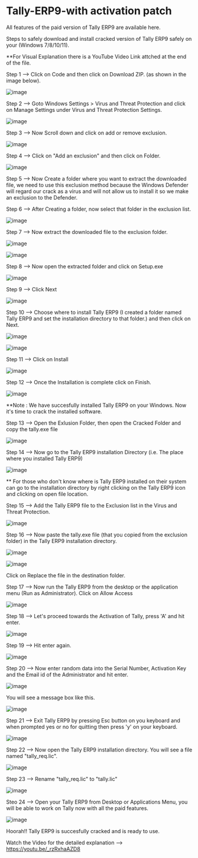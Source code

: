# Tally-ERP9-with activation patch
All features of the paid version of Tally ERP9 are available here.

Steps to safely download and install cracked version of Tally ERP9 safely on your (Windows 7/8/10/11).

**For Visual Explanation there is a YouTube Video Link attched at the end of the file.

Step 1 --> Click on Code and then click on Download ZIP. (as shown in the image below).

![image](https://user-images.githubusercontent.com/79533228/158681086-d9034b5a-11bd-4ff0-ac50-e2c32641a5c5.png)

Step 2 --> Goto Windows Settings > Virus and Threat Protection and click on Manage Settings under Virus and Threat Protection Settings.

![image](https://user-images.githubusercontent.com/79533228/158681643-99acb00d-bb57-47d8-b908-9830c14a15f6.png)

Step 3 --> Now Scroll down and click on add or remove exclusion.

![image](https://user-images.githubusercontent.com/79533228/158681833-45dc7972-8e95-4f0b-977d-89d2cfacfd1a.png)

Step 4 --> Click on "Add an exclusion" and then click on Folder.

![image](https://user-images.githubusercontent.com/79533228/158682360-15b96ddb-5f13-46b6-9942-0370a69b58da.png)

Step 5 --> Now Create a folder where you want to extract the downloaded file, we need to use this exclusion method because the Windows Defender will regard our crack as a virus and will not allow us to install it so we make an exclusion to the Defender.

Step 6 --> After Creating a folder, now select that folder in the exclusion list.

![image](https://user-images.githubusercontent.com/79533228/158683053-2efa37dd-54e6-48c7-b15f-f894782e06ba.png)

Step 7 --> Now extract the downloaded file to the exclusion folder.

![image](https://user-images.githubusercontent.com/79533228/158683349-f214c51c-e053-47b1-be98-54f0861ee848.png)

![image](https://user-images.githubusercontent.com/79533228/158683578-06ca9936-8839-4628-bdd7-719e72173535.png)

Step 8 --> Now open the extracted folder and click on Setup.exe

![image](https://user-images.githubusercontent.com/79533228/158683733-67084644-5bd8-472c-aec8-6dc1412fe079.png)

Step 9 --> Click Next

![image](https://user-images.githubusercontent.com/79533228/158683891-7a8d8cf3-ebf6-4137-97a2-325ff5b7e8e7.png)

Step 10 --> Choose where to install Tally ERP9 (I created a folder named Tally ERP9 and set the installation directory to that folder.) and then click on Next.

![image](https://user-images.githubusercontent.com/79533228/158684379-75838fd5-322e-4817-b77c-8588c8d936f5.png)

![image](https://user-images.githubusercontent.com/79533228/158684444-80ce83fd-a15b-4558-9de0-7ba6f381ab01.png)

Step 11 --> Click on Install

![image](https://user-images.githubusercontent.com/79533228/158684581-674e1d0a-6613-4a5a-9756-7ab41064c2e2.png)

Step 12 --> Once the Installation is complete click on Finish.

![image](https://user-images.githubusercontent.com/79533228/158684755-b5c8c2a5-58f5-4c80-88b3-0ccb1cde60db.png)

**Note : We have succesfully installed Tally ERP9 on your Windows. Now it's time to crack the installed software.

Step 13 --> Open the Exlusion Folder, then open the Cracked Folder and copy the tally.exe file

![image](https://user-images.githubusercontent.com/79533228/158685507-7376d4ca-f673-4fe6-8ef7-a6a5463efc36.png)

Step 14 --> Now go to the Tally ERP9 installation Directory (i.e. The place where you installed Tally ERP9)

![image](https://user-images.githubusercontent.com/79533228/158685710-f6db3cdd-349e-4bea-9e70-76a871b55e78.png)

** For those who don't know where is Tally ERP9 installed on their system can go to the installation directory by right clicking on the Tally ERP9 icon and clicking on open file location.

Step 15 --> Add the Tally ERP9 file to the Exclusion list in the Virus and Threat Protection.

![image](https://user-images.githubusercontent.com/79533228/158686116-1071e32c-2d62-4a92-988e-3274921771a0.png)

Step 16 --> Now paste the tally.exe file (that you copied from the exclusion folder) in the Tally ERP9 installation directory.

![image](https://user-images.githubusercontent.com/79533228/158686328-7d68c8de-ef37-454e-ba41-4e14486d5a3f.png)

![image](https://user-images.githubusercontent.com/79533228/158686571-30f0199e-467a-44bb-ac25-cb6f9f2e64a4.png)

Click on Replace the file in the destination folder.


Step 17 --> Now run the Tally ERP9 from the desktop or the application menu (Run as Administrator). Click on Allow Access

![image](https://user-images.githubusercontent.com/79533228/158686999-d5063ec7-e57a-42b2-994d-c82c8fc1e4ac.png)

Step 18 --> Let's proceed towards the Activation of Tally, press 'A' and hit enter.

![image](https://user-images.githubusercontent.com/79533228/158687305-ed65b8ea-a7c8-4eeb-b876-8fcc484e93c3.png)

Step 19 --> Hit enter again.

![image](https://user-images.githubusercontent.com/79533228/158687444-c3001234-9688-40cc-b796-e0ad96c3d57e.png)

Step 20 --> Now enter random data into the Serial Number, Activation Key and the Email id of the Administrator and hit enter.

![image](https://user-images.githubusercontent.com/79533228/158687872-8381b4ac-163f-4973-a32b-2a3b2c07ae3c.png)

You will see a message box like this.

![image](https://user-images.githubusercontent.com/79533228/158687951-998ceb09-69f9-4c58-8fd2-aad976b9b6a4.png)

Step 21 --> Exit Tally ERP9 by pressing Esc button on you keyboard and when prompted yes or no for quitting then press 'y' on your keyboard.

![image](https://user-images.githubusercontent.com/79533228/158688260-db4de632-e8ce-42e1-b50c-67c8eb7a0dcb.png)

Step 22 --> Now open the Tally ERP9 installation directory. You will see a file named "tally_req.lic".

![image](https://user-images.githubusercontent.com/79533228/158688512-d52fa23b-62c2-4da6-bed0-eb7e5c86f184.png)

Step 23 --> Rename "tally_req.lic" to "tally.lic"

![image](https://user-images.githubusercontent.com/79533228/158688751-6ef72410-9393-4420-87fc-b945db44bbf9.png)

Steo 24 --> Open your Tally ERP9 from Desktop or Applications Menu, you will be able to work on Tally now with all the paid features.

![image](https://user-images.githubusercontent.com/79533228/158689251-b774c193-f4b6-4d75-8c89-21c0937c9a66.png)

Hoorah!! Tally ERP9 is succesfully cracked and is ready to use.

Watch the Video for the detailed explanation --> https://youtu.be/_rzRxhaAZD8
